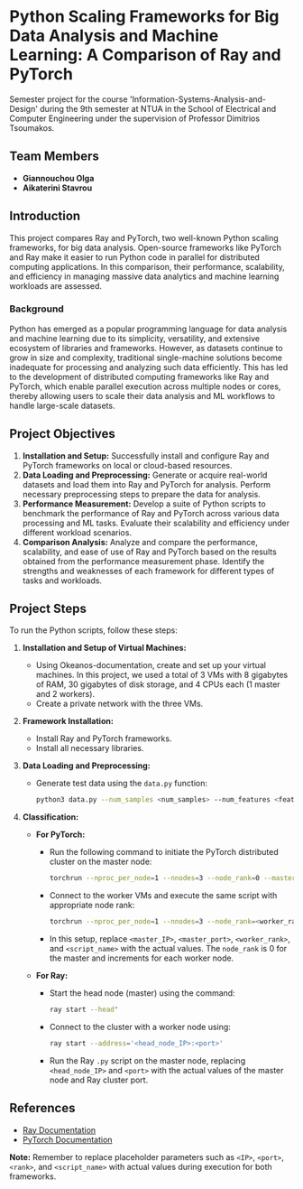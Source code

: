 # Python Scaling Frameworks for Big Data Analysis and Machine Learning: A Comparison of Ray and PyTorch

Semester project for the course 'Information-Systems-Analysis-and-Design' during the 9th semester at NTUA in the School of Electrical and Computer Engineering under the supervision of Professor Dimitrios Tsoumakos.

## Team Members

- **Giannouchou Olga**
- **Aikaterini Stavrou**

## Introduction

This project compares Ray and PyTorch, two well-known Python scaling frameworks, for big data analysis. Open-source frameworks like PyTorch and Ray make it easier to run Python code in parallel for distributed computing applications. In this comparison, their performance, scalability, and efficiency in managing massive data analytics and machine learning workloads are assessed.

### Background
Python has emerged as a popular programming language for data analysis and machine learning due to its simplicity, versatility, and extensive ecosystem of libraries and frameworks. However, as datasets continue to grow in size and complexity, traditional single-machine solutions become inadequate for processing and analyzing such data efficiently. This has led to the development of distributed computing frameworks like Ray and PyTorch, which enable parallel execution across multiple nodes or cores, thereby allowing users to scale their data analysis and ML workflows to handle large-scale datasets.

## Project Objectives

1. **Installation and Setup:** Successfully install and configure Ray and PyTorch frameworks on local or cloud-based resources.
2. **Data Loading and Preprocessing:** Generate or acquire real-world datasets and load them into Ray and PyTorch for analysis. Perform necessary preprocessing steps to prepare the data for analysis.
3. **Performance Measurement:** Develop a suite of Python scripts to benchmark the performance of Ray and PyTorch across various data processing and ML tasks. Evaluate their scalability and efficiency under different workload scenarios.
4. **Comparison Analysis:** Analyze and compare the performance, scalability, and ease of use of Ray and PyTorch based on the results obtained from the performance measurement phase. Identify the strengths and weaknesses of each framework for different types of tasks and workloads.

## Project Steps

To run the Python scripts, follow these steps:

1. **Installation and Setup of Virtual Machines:**
   - Using Okeanos-documentation, create and set up your virtual machines. In this project, we used a total of 3 VMs with 8 gigabytes of RAM, 30 gigabytes of disk storage, and 4 CPUs each (1 master and 2 workers).
   - Create a private network with the three VMs.

2. **Framework Installation:**
   - Install Ray and PyTorch frameworks.
   - Install all necessary libraries.

3. **Data Loading and Preprocessing:**
   - Generate test data using the `data.py` function:
     ```bash
     python3 data.py --num_samples <num_samples> --num_features <features>
     ```

4. **Classification:**
   - **For PyTorch:**
     - Run the following command to initiate the PyTorch distributed cluster on the master node:
       ```bash
       torchrun --nproc_per_node=1 --nnodes=3 --node_rank=0 --master_addr="<master_IP>" --master_port=<master_port> <script_name>
       ```
     - Connect to the worker VMs and execute the same script with appropriate node rank:
       ```bash
       torchrun --nproc_per_node=1 --nnodes=3 --node_rank=<worker_rank> --master_addr="<master_IP>" --master_port=<master_port> <script_name>
       ```
     - In this setup, replace `<master_IP>`, `<master_port>`, `<worker_rank>`, and `<script_name>` with the actual values. The `node_rank` is 0 for the master and increments for each worker node.

   - **For Ray:**
     - Start the head node (master) using the command:
       ```bash
       ray start --head"
       ```
     - Connect to the cluster with a worker node using:
       ```bash
       ray start --address='<head_node_IP>:<port>'
       ```
     - Run the Ray `.py` script on the master node, replacing `<head_node_IP>` and `<port>` with the actual values of the master node and Ray cluster port.

## References

- [Ray Documentation](https://docs.ray.io/)
- [PyTorch Documentation](https://pytorch.org/)

**Note:** Remember to replace placeholder parameters such as `<IP>`, `<port>`, `<rank>`, and `<script_name>` with actual values during execution for both frameworks.
